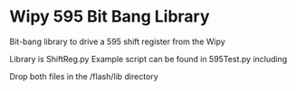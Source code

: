 # Wipy 595 Bit Bang Library

Bit-bang library to drive a 595 shift register from the Wipy

Library is ShiftReg.py
Example script can be found in 595Test.py including 

Drop both files in the /flash/lib directory